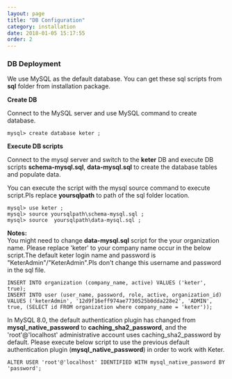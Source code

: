 ```yaml
---
layout: page
title: "DB Configuration"
category: installation
date: 2018-01-05 15:17:55
order: 2
---
```


   
### DB Deployment

We use MySQL as the default database. You can get these sql scripts from **sql** folder from installation package.

**Create DB**   

Connect to the MySQL server and use MySQL command to create database. 
``` 
mysql> create database keter ;
```  

**Execute DB scripts**  

Connect to the mysql server and switch to the **keter** DB and execute DB scripts **schema-mysql.sql**, **data-mysql.sql** to create the database tables and populate data.

You can execute the script with the mysql source command to execute script.Pls replace **yoursqlpath** to path of the sql folder location.

``` 
mysql> use keter ;
mysql> source yoursqlpath\schema-mysql.sql ;
mysql> source  yoursqlpath\data-mysql.sql ;
```  

**Notes:**     
You might need to change **data-mysql.sql** script for the your organization name. Please  replace 'keter' to your company name occur in the below script.The default keter login name and password is "KeterAdmin"/"KeterAdmin".Pls don't change this username and password in the sql file.

``` 
INSERT INTO organization (company_name, active) VALUES ('keter', true);
INSERT INTO user (user_name, password, role, active, organization_id) 
VALUES ('keterAdmin', '12d9f16eff974ae7730525b0dda228e2', 'ADMIN', true, (SELECT id FROM organization where company_name = 'keter'));
```  

In MySQL 8.0, the default authentication plugin has changed from **mysql_native_password** to **caching_sha2_password**, and the 'root'@'localhost' administrative account uses caching_sha2_password by default. Please execute below script to use the previous default authentication plugin (**mysql_native_password**) in order to work with Keter.

``` 
ALTER USER 'root'@'localhost' IDENTIFIED WITH mysql_native_password BY 'password';
```

